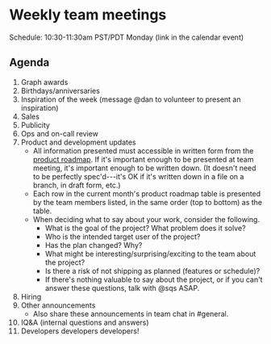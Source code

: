# Weekly team meetings

Schedule: 10:30-11:30am PST/PDT Monday (link in the calendar event)

## Agenda

1.  Graph awards
1.  Birthdays/anniversaries
1.  Inspiration of the week (message @dan to volunteer to present an inspiration)
1.  Sales
1.  Publicity
1.  Ops and on-call review
1.  Product and development updates
    - All information presented must accessible in written form from the [product roadmap](https://docs.sourcegraph.com/team/roadmap). If it's important enough to be presented at team meeting, it's important enough to be written down. (It doesn't need to be perfectly spec'd---it's OK if it's written down in a file on a branch, in draft form, etc.)
    - Each row in the current month's product roadmap table is presented by the team members listed, in the same order (top to bottom) as the table.
    - When deciding what to say about your work, consider the following.
      - What is the goal of the project? What problem does it solve?
      - Who is the intended target user of the project?
      - Has the plan changed? Why?
      - What might be interesting/surprising/exciting to the team about the project?
      - Is there a risk of not shipping as planned (features or schedule)?
      - If there's nothing valuable to say about the project, or if you can't answer these questions, talk with @sqs ASAP.
1.  Hiring
1.  Other announcements
    - Also share these announcements in team chat in #general.
1.  IQ&A (internal questions and answers)
1.  Developers developers developers!
